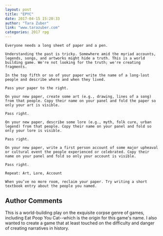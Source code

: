 ```yaml
---
layout: post
title: "EPYC"
date: 2017-04-15 15:20:33
author: "Tara Zuber"
link: "www.tarazuber.com"
categories: 2017 rpg
---
```

```
​Everyone needs a long sheet of paper and a pen. 

Understanding the past is tricky. ​Somewhere amid the myriad accounts, legends, songs, and artworks might hide a truth. This is a world building game. We're not looking for the truth; we're creating fragments.

In the top fifth or so of your paper write the name of a long-lost people and describe where and when they lived.

Pass your paper to the right.

On your new paper, create some art (e.g., drawing, lines of a song) from that people. Copy their name on your panel and fold the paper so only your art is visible.

Pass right.

On your new paper, describe some lore (e.g., myth, folk cure, urban legend) from that people. Copy their name on your panel and fold so only your lore is visible.

Pass right.

On your new paper, write a first person account of some major upheaval or cultural event the people experienced or celebrated. Copy their name on your panel and fold so only your account is visible.

Pass right.

Repeat: Art, Lore, Account

When you’ve no more room, reclaim your paper. Try writing a short textbook entry about the people you named.

```
## Author Comments 

This is a world-building play on the exquisite corpse genre of games, including Eat Poop You Cat--which is the origin for this game's name. I also wanted to create a game that at least touched on the difficulty and danger of creating narratives in history.
